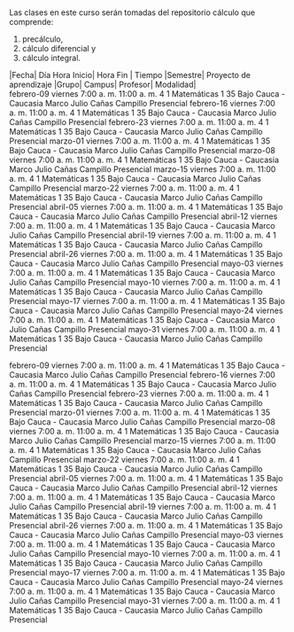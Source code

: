 # 

Las clases en este curso serán tomadas del repositorio cálculo que comprende:
1. precálculo, 
2. cálculo diferencial y 
3. cálculo integral.

|Fecha|	Día	Hora Inicio|	Hora Fin	| Tiempo	 |Semestre|	Proyecto de aprendizaje	|Grupo|	Campus|	Profesor|	Modalidad|  
febrero-09	viernes	7:00 a. m.	11:00 a. m.	4	1	Matemáticas 1	35	Bajo Cauca - Caucasia	Marco Julio Cañas Campillo	Presencial
febrero-16	viernes	7:00 a. m.	11:00 a. m.	4	1	Matemáticas 1	35	Bajo Cauca - Caucasia	Marco Julio Cañas Campillo	Presencial
febrero-23	viernes	7:00 a. m.	11:00 a. m.	4	1	Matemáticas 1	35	Bajo Cauca - Caucasia	Marco Julio Cañas Campillo	Presencial
marzo-01	viernes	7:00 a. m.	11:00 a. m.	4	1	Matemáticas 1	35	Bajo Cauca - Caucasia	Marco Julio Cañas Campillo	Presencial
marzo-08	viernes	7:00 a. m.	11:00 a. m.	4	1	Matemáticas 1	35	Bajo Cauca - Caucasia	Marco Julio Cañas Campillo	Presencial
marzo-15	viernes	7:00 a. m.	11:00 a. m.	4	1	Matemáticas 1	35	Bajo Cauca - Caucasia	Marco Julio Cañas Campillo	Presencial
marzo-22	viernes	7:00 a. m.	11:00 a. m.	4	1	Matemáticas 1	35	Bajo Cauca - Caucasia	Marco Julio Cañas Campillo	Presencial
abril-05	viernes	7:00 a. m.	11:00 a. m.	4	1	Matemáticas 1	35	Bajo Cauca - Caucasia	Marco Julio Cañas Campillo	Presencial
abril-12	viernes	7:00 a. m.	11:00 a. m.	4	1	Matemáticas 1	35	Bajo Cauca - Caucasia	Marco Julio Cañas Campillo	Presencial
abril-19	viernes	7:00 a. m.	11:00 a. m.	4	1	Matemáticas 1	35	Bajo Cauca - Caucasia	Marco Julio Cañas Campillo	Presencial
abril-26	viernes	7:00 a. m.	11:00 a. m.	4	1	Matemáticas 1	35	Bajo Cauca - Caucasia	Marco Julio Cañas Campillo	Presencial
mayo-03	viernes	7:00 a. m.	11:00 a. m.	4	1	Matemáticas 1	35	Bajo Cauca - Caucasia	Marco Julio Cañas Campillo	Presencial
mayo-10	viernes	7:00 a. m.	11:00 a. m.	4	1	Matemáticas 1	35	Bajo Cauca - Caucasia	Marco Julio Cañas Campillo	Presencial
mayo-17	viernes	7:00 a. m.	11:00 a. m.	4	1	Matemáticas 1	35	Bajo Cauca - Caucasia	Marco Julio Cañas Campillo	Presencial
mayo-24	viernes	7:00 a. m.	11:00 a. m.	4	1	Matemáticas 1	35	Bajo Cauca - Caucasia	Marco Julio Cañas Campillo	Presencial
mayo-31	viernes	7:00 a. m.	11:00 a. m.	4	1	Matemáticas 1	35	Bajo Cauca - Caucasia	Marco Julio Cañas Campillo	Presencial

febrero-09	viernes	7:00 a. m.	11:00 a. m.	4	1	Matemáticas 1	35	Bajo Cauca - Caucasia	Marco Julio Cañas Campillo	Presencial
febrero-16	viernes	7:00 a. m.	11:00 a. m.	4	1	Matemáticas 1	35	Bajo Cauca - Caucasia	Marco Julio Cañas Campillo	Presencial
febrero-23	viernes	7:00 a. m.	11:00 a. m.	4	1	Matemáticas 1	35	Bajo Cauca - Caucasia	Marco Julio Cañas Campillo	Presencial
marzo-01	viernes	7:00 a. m.	11:00 a. m.	4	1	Matemáticas 1	35	Bajo Cauca - Caucasia	Marco Julio Cañas Campillo	Presencial
marzo-08	viernes	7:00 a. m.	11:00 a. m.	4	1	Matemáticas 1	35	Bajo Cauca - Caucasia	Marco Julio Cañas Campillo	Presencial
marzo-15	viernes	7:00 a. m.	11:00 a. m.	4	1	Matemáticas 1	35	Bajo Cauca - Caucasia	Marco Julio Cañas Campillo	Presencial
marzo-22	viernes	7:00 a. m.	11:00 a. m.	4	1	Matemáticas 1	35	Bajo Cauca - Caucasia	Marco Julio Cañas Campillo	Presencial
abril-05	viernes	7:00 a. m.	11:00 a. m.	4	1	Matemáticas 1	35	Bajo Cauca - Caucasia	Marco Julio Cañas Campillo	Presencial
abril-12	viernes	7:00 a. m.	11:00 a. m.	4	1	Matemáticas 1	35	Bajo Cauca - Caucasia	Marco Julio Cañas Campillo	Presencial
abril-19	viernes	7:00 a. m.	11:00 a. m.	4	1	Matemáticas 1	35	Bajo Cauca - Caucasia	Marco Julio Cañas Campillo	Presencial
abril-26	viernes	7:00 a. m.	11:00 a. m.	4	1	Matemáticas 1	35	Bajo Cauca - Caucasia	Marco Julio Cañas Campillo	Presencial
mayo-03	viernes	7:00 a. m.	11:00 a. m.	4	1	Matemáticas 1	35	Bajo Cauca - Caucasia	Marco Julio Cañas Campillo	Presencial
mayo-10	viernes	7:00 a. m.	11:00 a. m.	4	1	Matemáticas 1	35	Bajo Cauca - Caucasia	Marco Julio Cañas Campillo	Presencial
mayo-17	viernes	7:00 a. m.	11:00 a. m.	4	1	Matemáticas 1	35	Bajo Cauca - Caucasia	Marco Julio Cañas Campillo	Presencial
mayo-24	viernes	7:00 a. m.	11:00 a. m.	4	1	Matemáticas 1	35	Bajo Cauca - Caucasia	Marco Julio Cañas Campillo	Presencial
mayo-31	viernes	7:00 a. m.	11:00 a. m.	4	1	Matemáticas 1	35	Bajo Cauca - Caucasia	Marco Julio Cañas Campillo	Presencial
